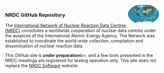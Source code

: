 <img src="./profile/images/nrdc_small.png" alt="nrdc map" width="20%" align="right"/> 
<h3>
NRDC GitHub Repository
</h3>
<p>
The <a href="https://nds.iaea.org/nrdc/">International Network of Nuclear Reaction Data Centres (NRDC)</a> constitutes a worldwide cooperation of nuclear data centres under the auspices of the International Atomic Energy Agency. The Network was established to coordinate the world-wide collection, compilation and dissemination of nuclear reaction data.
</p>
<p>
This GitHub site is <b>under preparation</b>b>, and a few tools presented in the NRDC meetings are registered for testing operation only.
This site does not replace the <a href="http://nds.iaea.org/nrdc/nrdc_sft/">NRDC Software</a> website.
</p>
<!--
<p>
The <a href="https://nds.iaea.org/publications/nds/iaea-nds-0215/">NRDC Protocol</a> encourages free exchange of software and co-operation in software development between Centres.
</p>
<p>
A short guide [<a href="./profile/docs/quick_start-NRDC-GitHub.pdf">pdf</a>][<a href="./profile/docs/quick_start-NRDC-GitHub.pdf">docx</a>] describes the procedure for uploading your tools.
</p>
-->

